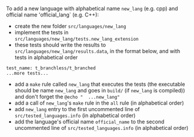 
To add a new language with alphabetical name `new_lang` (e.g. cpp) and official name 'official_lang` (e.g. C++):

   - create the new folder `src/languages/new_lang`
   - implement the tests in `src/languages/new_lang/tests.new_lang_extension`
   - these tests should write the results to `src/languages/new_lang/results.data`, in the format below, and with tests in alphabetical order
   ```
   test_name: t_branchless/t_branched
   ...more tests...
   ```
   - add a `make` rule called `new_lang` that executes the tests (the executable should be name `new_lang` and goes in `build/` (if `new_lang` is compiled)) and don't forget the `@echo "  ...new_lang"`
   - add a call of `new_lang`'s `make` rule in the `all` rule (in alphabetical order) 
   - add `new_lang` entry to the first uncommented line of `src/tested_languages.info` (in alphabetical order)
   - add the language's official name `official_name` to the second uncommented line of `src/tested_languages.info` (in alphabetical order)